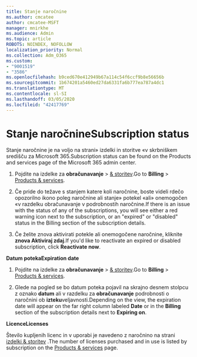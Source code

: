 ```yaml
---
title: Stanje naročnine
ms.author: cmcatee
author: cmcatee-MSFT
manager: mnirkhe
ms.audience: Admin
ms.topic: article
ROBOTS: NOINDEX, NOFOLLOW
localization_priority: Normal
ms.collection: Adm_O365
ms.custom:
- "9001519"
- "3586"
ms.openlocfilehash: b9ced670e412949b67a114c54f6ccf9b8e56656b
ms.sourcegitcommit: 1b674201a5460ed27da6331fa6b777ea787a4dc1
ms.translationtype: MT
ms.contentlocale: sl-SI
ms.lasthandoff: 03/05/2020
ms.locfileid: "42417769"
---
```

# <a name="subscription-status"></a><span data-ttu-id="17856-102">Stanje naročnine</span><span class="sxs-lookup"><span data-stu-id="17856-102">Subscription status</span></span>

<span data-ttu-id="17856-103">Stanje naročnine je na voljo na strani» izdelki in storitve «v skrbniškem središču za Microsoft 365.</span><span class="sxs-lookup"><span data-stu-id="17856-103">Subscription status can be found on the Products and services page of the Microsoft 365 admin center.</span></span>

1. <span data-ttu-id="17856-104">Pojdite na izdelke za **obračunavanje** > [& storitev](https://go.microsoft.com/fwlink/p/?linkid=842054).</span><span class="sxs-lookup"><span data-stu-id="17856-104">Go to **Billing** > [Products & services](https://go.microsoft.com/fwlink/p/?linkid=842054).</span></span>

2. <span data-ttu-id="17856-105">Če pride do težave s stanjem katere koli naročnine, boste videli rdečo opozorilno ikono poleg naročnine ali stanje» potekel «ali» onemogočen «v razdelku obračunavanje v podrobnostih naročnine.</span><span class="sxs-lookup"><span data-stu-id="17856-105">If there is an issue with the status of any of the subscriptions, you will see either a red warning icon next to the subscription, or an "expired" or "disabled" status in the Billing section of the subscription details.</span></span>

3. <span data-ttu-id="17856-106">Če želite znova aktivirati potekle ali onemogočene naročnine, kliknite **znova Aktiviraj zdaj**.</span><span class="sxs-lookup"><span data-stu-id="17856-106">If you'd like to reactivate an expired or disabled subscription, click **Reactivate now**.</span></span>

<span data-ttu-id="17856-107">**Datum poteka**</span><span class="sxs-lookup"><span data-stu-id="17856-107">**Expiration date**</span></span>

1. <span data-ttu-id="17856-108">Pojdite na izdelke za **obračunavanje** > [& storitev](https://go.microsoft.com/fwlink/p/?linkid=842054).</span><span class="sxs-lookup"><span data-stu-id="17856-108">Go to **Billing** > [Products & services](https://go.microsoft.com/fwlink/p/?linkid=842054).</span></span>

2. <span data-ttu-id="17856-109">Glede na pogled se bo datum poteka pojavil na skrajno desnem stolpcu z oznako **datum** ali v razdelku za **obračunavanje** podrobnosti o naročnini ob **izteku**veljavnosti.</span><span class="sxs-lookup"><span data-stu-id="17856-109">Depending on the view, the expiration date will appear on the far right column labeled **Date** or in the **Billing** section of the subscription details next to **Expiring on**.</span></span>

<span data-ttu-id="17856-110">**Licence**</span><span class="sxs-lookup"><span data-stu-id="17856-110">**Licenses**</span></span>

<span data-ttu-id="17856-111">Število kupljenih licenc in v uporabi je navedeno z naročnino na strani [izdelki & storitev](https://go.microsoft.com/fwlink/p/?linkid=842054) .</span><span class="sxs-lookup"><span data-stu-id="17856-111">The number of licenses purchased and in use is listed by subscription on the [Products & services](https://go.microsoft.com/fwlink/p/?linkid=842054) page.</span></span>

